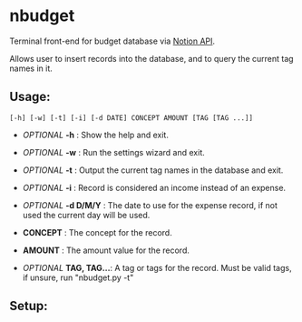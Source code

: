 # nbudget
Terminal front-end for budget database via [Notion API]("https://developers.notion.com/"). 

Allows user to insert records into the database, and to query the current tag names in it.

## Usage:
```
[-h] [-w] [-t] [-i] [-d DATE] CONCEPT AMOUNT [TAG [TAG ...]]
```

* *OPTIONAL* **-h** : Show the help and exit.
* *OPTIONAL* **-w** : Run the settings wizard and exit.

* *OPTIONAL* **-t** : Output the current tag names in the database and exit.

* *OPTIONAL* **-i** : Record is considered an income instead of an expense.
* *OPTIONAL* **-d D/M/Y** : The date to use for the expense record, if not used the current day will be used.
* **CONCEPT** : The concept for the record.
* **AMOUNT** : The amount value for the record.
* *OPTIONAL* **TAG, TAG...**: A tag or tags for the record. Must be valid tags, if unsure, run "nbudget.py -t"

## Setup:



